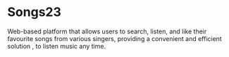 # Songs23
Web-based platform that allows users to search, listen, and like their favourite songs from various singers, providing a convenient and efficient solution , to listen music any time.

